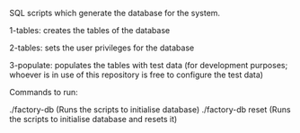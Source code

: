SQL scripts which generate the database for the system.

1-tables: creates the tables of the database

2-tables: sets the user privileges for the database

3-populate: populates the tables with test data (for development purposes; whoever is in use of this repository is free to configure the test data)

Commands to run:

./factory-db (Runs the scripts to initialise database)
./factory-db reset (Runs the scripts to initialise database and resets it)